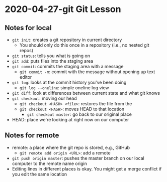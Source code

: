 # 2020-04-27-git Git Lesson

## Notes for local
- `git init`: creates a git repository in current directory
	- You should only do this once in a repository (i.e., no nested git repos)
- `git status`: tells you what is going on
- `git add`: puts files into the staging area
- `git commit`: commits the staging area with a message
	- `git commit -m`: commit with the message without opening up text editor
- `git log`: looks at the commit history you've been doing
	- `git log --oneline`: simple oneline log view
- `git diff`: look at differences between current state and what git knows
- `git checkout`: moving our head
	- `git checkout <HASH> <file>`: restores the file from the <HASH>
	- `git checkout <HASH>`: moves HEAD to that location
		- `git checkout master`: go back to our original place
- HEAD: place we're looking at right now on our computer

## Notes for remote
- remote: a place where the git repo is stored, e.g., GitHub
	- `git remote add origin <URL>`: add a remote
- `git push origin master`: pushes the master branch on our local computer to the remote name origin
- Editing lines in different places is okay. You might get a merge conflict if you edit the same location
